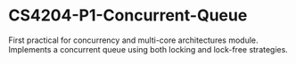# CS4204-P1-Concurrent-Queue
First practical for concurrency and multi-core architectures module. Implements a concurrent queue using both locking and lock-free strategies.

